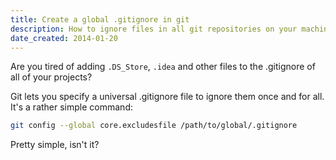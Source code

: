 ```yaml
---
title: Create a global .gitignore in git
description: How to ignore files in all git repositories on your machine. It's a good way to make git ignore .DS_Store and other system files.
date_created: 2014-01-20
---
```


Are you tired of adding `.DS_Store`, `.idea` and other files to the .gitignore of all of your projects?

Git lets you specify a universal .gitignore file to ignore them once and for all. It's a rather simple command:

```bash
git config --global core.excludesfile /path/to/global/.gitignore
```

Pretty simple, isn't it?

